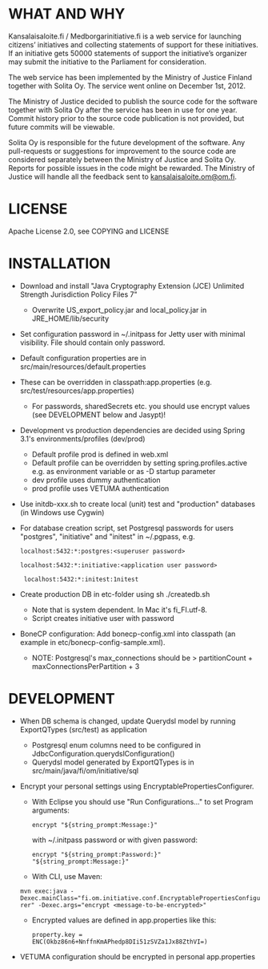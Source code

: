 # WHAT AND WHY

Kansalaisaloite.fi / Medborgarinitiative.fi is a web service for launching citizens’ initiatives and collecting statements of support for these initiatives.  If an initiative gets 50000 statements of support the initiative’s organizer may submit the initiative to the Parliament for consideration.
 
The web service has been implemented by the Ministry of Justice Finland together with Solita Oy. The service went online on December 1st, 2012.

The Ministry of Justice decided to publish the source code for the software together with Solita Oy after the service has been in use for one year.
Commit history prior to the source code publication is not provided, but future commits will be viewable.

Solita Oy is responsible for the future development of the software. Any pull-requests or suggestions for improvement to the source code are considered separately between the Ministry of Justice and Solita Oy. Reports for possible issues in the code might be rewarded. The Ministry of Justice will handle all the feedback sent to kansalaisaloite.om@om.fi.

# LICENSE

Apache License 2.0, see COPYING and LICENSE

# INSTALLATION

* Download and install "Java Cryptography Extension (JCE) Unlimited Strength Jurisdiction Policy Files 7"
	* Overwrite US_export_policy.jar and local_policy.jar in JRE_HOME/lib/security

* Set configuration password in ~/.initpass for Jetty user with minimal visibility. File should contain only password.

* Default configuration properties are in src/main/resources/default.properties

* These can be overridden in classpath:app.properties (e.g. src/test/resources/app.properties)
	* For passwords, sharedSecrets etc. you should use encrypt values (see DEVELOPMENT below and Jasypt)!

* Development vs production dependencies are decided using Spring 3.1's environments/profiles (dev/prod)
	* Default profile prod is defined in web.xml
	* Default profile can be overridden by setting spring.profiles.active e.g. as environment variable 
   or as -D startup parameter
	* dev profile uses dummy authentication
	* prod profile uses VETUMA authentication 

* Use initdb-xxx.sh to create local (unit) test and "production" databases (in Windows use Cygwin)

* For database creation script, set Postgresql passwords for users "postgres", "initiative" and "initest" in  ~/.pgpass, e.g. 

	`localhost:5432:*:postgres:<superuser password>`
	
    `localhost:5432:*:initiative:<application user password>`
    
    ` localhost:5432:*:initest:1nitest`

* Create production DB in etc-folder using sh ./createdb.sh <locale> <application user password>
	* Note that <locale> is system dependent. In Mac it's fi_FI.utf-8.
	* Script creates initiative user with password <application user password> 

* BoneCP configuration: Add bonecp-config.xml into classpath (an example in etc/bonecp-config-sample.xml).
	* NOTE: Postgresql's max_connections should be > partitionCount + maxConnectionsPerPartition + 3

# DEVELOPMENT

* When DB schema is changed, update Querydsl model by running ExportQTypes (src/test) as application
	* Postgresql enum columns need to be configured in JdbcConfiguration.querydslConfiguration()
	* Querydsl model generated by ExportQTypes is in src/main/java/fi/om/initiative/sql

* Encrypt your personal settings using EncryptablePropertiesConfigurer. 

	* With Eclipse you should
  	  use "Run Configurations..." to set Program arguments:

  	  `encrypt "${string_prompt:Message:}"`
  
      with ~/.initpass password or with given password: 
  
      `encrypt "${string_prompt:Password:}" "${string_prompt:Message:}"`

	* With CLI, use Maven: 

  `mvn exec:java -Dexec.mainClass="fi.om.initiative.conf.EncryptablePropertiesConfigurer" -Dexec.args="encrypt <message-to-be-encrypted>"`

	* Encrypted values are defined in app.properties like this: 

 	  `property.key = ENC(Okbz86n6+NnffnKmAPhedp8DIi51zSVZa1Jx88ZthVI=)`

* VETUMA configuration should be encrypted in personal app.properties
  